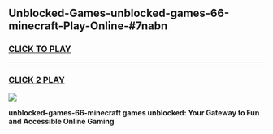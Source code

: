 
## Unblocked-Games-unblocked-games-66-minecraft-Play-Online-#7nabn
<h3>
<a href="https://premium.freeplayer.one?title=unblocked-games-66-minecraft&ref=27F">CLICK TO PLAY</a></h3>
<hr>

<h3>
<a href="https://premium.freeplayer.one?title=unblocked-games-66-minecraft&ref=27F">CLICK 2 PLAY</a>
  
</h3>

<a href="https://premium.freeplayer.one?title=unblocked-games-66-minecraft&ref=27F"><img src="https://clearcache.store/games.png"></a>


**unblocked-games-66-minecraft games unblocked: Your Gateway to Fun and Accessible Online Gaming**
